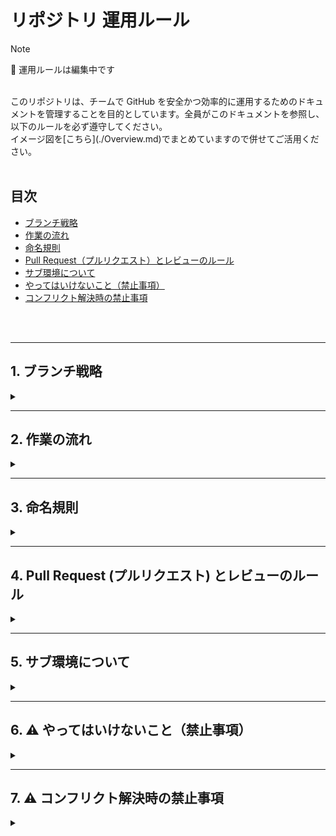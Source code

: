 # リポジトリ 運用ルール

> [!NOTE]
> 🔨 運用ルールは編集中です
<br>
このリポジトリは、チームで GitHub を安全かつ効率的に運用するためのドキュメントを管理することを目的としています。全員がこのドキュメントを参照し、以下のルールを必ず遵守してください。<br>
イメージ図を[こちら](./Overview.md)でまとめていますので併せてご活用ください。
<br>
<br>

## 目次
- [ブランチ戦略](#branch)
- [作業の流れ](#flow)
- [命名規則](#naming)
- [Pull Request（プルリクエスト）とレビューのルール](#pr-review)
- [サブ環境について](#staging)
- [やってはいけないこと（禁止事項）](#forbidden)
- [コンフリクト解決時の禁止事項](#conflict)
<br>
<br>

---
<a id="branch"></a>
## 1. ブランチ戦略
<details>
<summary>&nbsp;</summary>

当リポジトリでは、主に 3 種類のブランチを使用して開発を進めます。

- **`main` ブランチ**

  - **役割:** **サブ環境および本番環境の元となる**、常に安定した最新のコードを保持するブランチです。このブランチの状態が常に「正」となります。
  - **ルール:** このブランチへの直接の push は**絶対に禁止**です。変更は必ず`dev`ブランチからの Pull Request を通じて行われます。

- **`dev` ブランチ**

  - **役割:** 全ての作業ブランチを統合し、レビューするためのブランチです。`main`ブランチにマージする前の、一時的なまとめ場所として機能します。**このブランチのファイルが直接サーバーにアップロードされることはありません。**
  - **このリポジトリのデフォルトブランチです。**
  - **ルール:** このブランチへの直接の push は**禁止**です。

- **作業ブランチ**
  - **役割:** 個別の修正や機能追加など、具体的な作業を行うためのブランチです。
  - **ルール:** 必ず`dev`ブランチから作成してください。ブランチの命名については「命名規則」のセクションを参照ください。

</details>


---
<a id="flow"></a>
## 2. 作業の流れ

<details>
<summary>&nbsp;</summary>

基本的な開発・修正作業は、以下の流れに沿って行ってください。<br>
作業の流れのイメージ図は[こちら](./Overview.md#作業の流れ)

1. **初回セットアップ（リポジトリ取得）**  
   - 初めて clone する場合は、容量削減のため sparse checkout を利用してください。  
     ```bash
     git clone --filter=blob:none --sparse <REPO_URL>
     cd <REPO_DIR>
     ```
     <br>

     > 💡 **TIP:** 上記の設定は初回 clone 時だけで OK です。続けて下記を設定してください。
     
     <br>
     
   - **ディレクトリ単位で取得する場合**  
     ```bash
     git sparse-checkout init --cone
     git sparse-checkout set flets/user
     ```
   - **ファイル単位で取得する場合（例）**  
     ```bash
     git sparse-checkout set --no-cone \
       flets/user/index.html \
       flets/user/confirm/index.html \
       flets/user/**/*.css
     ```
     

2. **作業ブランチの準備**  
   - 既に clone 済みの場合、まず最新の `dev` を取得します。  
     ```bash
     git pull origin dev
     ```
   - そこから命名規則に従い作業ブランチを作成します。（例: `update/top-page-text`）  
     ```bash
     git checkout -b update/xxx
     ```

3. **作業とコミット**  
   - ファイルを編集後、必ず `git status` で変更内容を確認してください。  
   - 不要なファイルが含まれる場合は `git reset` や `.gitignore` を見直して除外します。  
   - 問題なければコミットします。  
     ```bash
     git add .
     git commit -m "作業内容を明確に記載（例: update banner image）"
     ```

4. **Push と Pull Request**  
   - 作業ブランチをリモートへ push します。  
     ```bash
     git push origin update/xxx
     ```
   - 初回 push の場合は新規 Pull Request を作成、既存 PR がある場合は push した内容が自動的に反映されます。  

5. **レビューと修正対応**  
   - PR を作成したらレビューを依頼します。  
   - 修正要求があった場合は同じブランチで修正して push し直してください（PR は取り下げない）。  

6. **マージとクリーンアップ**  
   - 承認後は **Squash and merge** で `dev` に統合します。  
   - 作業完了後、不要になった作業ブランチは削除してください。  

7. **サブ環境・本番反映**  
   - `dev` → `main` の PR を責任者が承認後、`main` をサブ環境に FTP アップロードして確認。  
   - 問題なければ同じ内容を本番環境へ反映します。

   <br>

　 ⚠️ **注意:** ここの運用は要相談

  <br>
  
</details>

---
<a id="naming"></a>
## 3. 命名規則

<details>
<summary>&nbsp;</summary>

作業の目的を明確にするため、ブランチの命名には以下の接頭辞を必ず使用してください。<br>
命名規則のイメージ図は[こちら](./Overview.md#ブランチ命名規則イメージ)

- ### `update/`

  - **用途:** 既存の文言修正、画像差し替え、情報の更新など、**不具合以外の一般的な修正・更新作業**に使用します。
  - **例:** `update/banner-image`, `update/news-text-20250820`

- ### `feature/`

  - **用途:** 新しいページや、これまで無かった新しい機能を追加する**新規開発作業**に使用します。
  - **例:** `feature/add-contact-form`

- ### `fix/`
  - **用途:** プログラムのエラーなど、**明確な不具合（バグ）を修正する作業**に使用します。主に js 関連はこちらを使用
  - **例:** `fix/header-link-error`

</details>

---
<a id="pr-review"></a>
## 4. Pull Request (プルリクエスト) とレビューのルール

<details>
<summary>&nbsp;</summary>

- `main`および`dev`ブランチへの変更は、必ず Pull Request を通じて行います。
- 全ての Pull Request は、作成者以外の**最低 1 名の承認（Approve）**がなければマージできません。（このルール設定は無料版では不可なので、将来的に設定します）
- レビューで指摘された点（Conversation）は、全て解決済み（Resolved）にしてください。
- マージの際は、必ず **Squash and merge** を選択してください。これにより、`dev`や`main`の履歴がクリーンに保たれます。
  
</details>

---
<a id="staging"></a>
## 5. サブ環境について

<details>
<summary>&nbsp;</summary>
  
- **サブ環境:** `main`ブランチの最新の内容を、手動で FTP アップロードします。

</details>

---
<a id="forbidden"></a>
## 6. ⚠️ やってはいけないこと（禁止事項）

<details>
<summary>&nbsp;</summary>

GitHub での運用を安全かつ効率的に進めるため、以下の行動は絶対に避けてください。
これらのルールを守らないと、コードの混入やコンフリクト（競合）など、重大な事故につながる可能性があります。

- **`main` および `dev` ブランチへの直接のプッシュ**
  `main`と`dev`ブランチへの変更は、必ず Pull Request（プルリク）を通じて行ってください。ローカルでの直接プッシュは、コードレビューや承認のプロセスをスキップし、本番環境のコードに予期せぬ変更をもたらすリスクがあります。

- **`git pull` をせずに作業ブランチを作成する**
  常に最新の `dev` ブランチから作業ブランチを作成する必要があります。`git pull` をせずに作業を始めると、他のメンバーの最新の変更が含まれず、後で大きなコンフリクト（競合）が発生する原因となります。

- **`git status` を確認せずにコミット・プッシュする**
  `git add` や `git commit` を実行する前に、必ず `git status` で変更内容を確認してください。意図しないファイル（ローカルの設定ファイルなど）がコミットされるのを防ぎます。

- **ローカルでコンフリクトを未解決のままマージする**
  `git pull` を実行した際にコンフリクトが発生した場合、解決せずに放置したり、無理にマージしたりしないでください。必ずコンフリクトを丁寧に解消し、意図した通りの変更になっているか確認してからコミットしてください。

- **プルリクエストのレビューを省略する**
  どのような小さな変更であっても、PR のレビューは必須です。これは、人為的なミスを防ぎ、チーム全体の品質を保つための最も重要な安全策です。

- **コミットメッセージを適当に書く**
  変更内容が曖昧なコミット（例: "fix", "update", "修正"など）は、後から履歴を追う際に混乱を招き、問題発生時の原因究明を困難にします。コミットメッセージには「何のために、何を、どう変更したか」を明確に記載してください。

</details>

---
<a id="conflict"></a>
## 7. ⚠️ コンフリクト解決時の禁止事項

<details>
<summary>&nbsp;</summary>

コンフリクトにいて以下のルールを遵守し、チームの安全と生産性を保ってください。
これらのルールを守らないと、他メンバーの作業内容を誤って削除したり、不具合の原因となるコードを混入させたりする可能性があります。

- **コンフリクトを放置しない**
  コンフリクトが発生したら、速やかにチームに報告してください。一人で悩まず、他のメンバーに相談し、協力して解決にあたることが重要です。

- **相手の変更を無条件に上書きしない**
  コンフリクトの解決は、単にどちらかの変更を残すことではありません。なぜコンフリクトが発生したかを理解し、両方の変更が正しく反映されるようにコードを修正してください。

- **不完全な状態でコミットしない**
  解決したはずのファイルに`<<<<<<<`や`=======`といった Git のマークアップが残っていないか、必ず最終確認を行ってください。不完全な状態のコードをプッシュすると、後続の作業に大きな影響を与えます。

</details>

